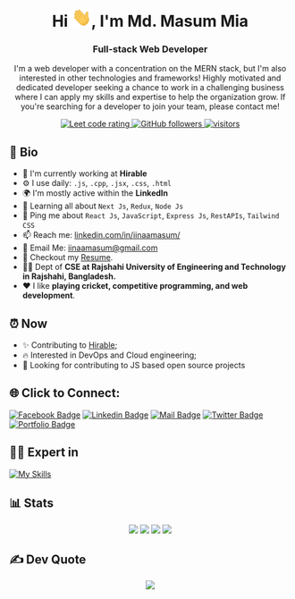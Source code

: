<div align="center">
<h1 align="center">Hi <img width="35" src="https://github.com/1999AZZAR/1999AZZAR/blob/main/resources/img/waving.gif">, I'm Md. Masum Mia</h1>
<h3 align="center">Full-stack Web Developer</h3>
<p align="center">I'm a web developer with a concentration on the MERN stack, but I'm also interested in other technologies and frameworks! Highly motivated and dedicated developer seeking a chance to work in a challenging business where I can apply my skills and expertise to help the organization grow. If you're searching for a developer to join your team, please contact me! </p>
</div>



<p align="center">
  <a href="https://leetcode.com/iinaamasum/">
    <img src="https://cp-logo.vercel.app/leetcode/iinaamasum" alt="Leet code rating" />
  </a>
  </a>
  <a href="https://github.com/iinaamasum?tab=followers">
    <img alt="GitHub followers" src="https://img.shields.io/github/followers/iinaamasum?color=red&logo=github">
  </a>
  <a href="https://github.com/iinaamasum/">
    <img src="https://komarev.com/ghpvc/?username=iinaamasum&color=dc143c" alt="visitors" />
  </a>
</p>


## 🙍 Bio
- 🏢 I'm currently working at **Hirable**
- ⚙️ I use daily:  `.js`,  `.cpp`,  `.jsx`,  `.css`,  `.html`
- 🌍 I'm mostly active within the **LinkedIn**
- 🌱 Learning all about `Next Js`,  `Redux`, `Node Js`
- 💬 Ping me about `React Js`,  `JavaScript`,  `Express Js`,  `RestAPIs`,  `Tailwind CSS`
- 📫 Reach me: [linkedin.com/in/iinaamasum/](https://www.linkedin.com/in/iinaamasum/)
- :e-mail: Email Me: iinaamasum@gmail.com <br/>
- 📝 Checkout my [Resume](https://drive.google.com/file/d/1N-wdH0WSxzJ27JE8TzgLusAVQZdI3y7b/view).
- 👨‍🎓 Dept of **CSE at Rajshahi University of Engineering and Technology in Rajshahi, Bangladesh.**
- :hearts: I like **playing cricket, competitive programming, and web development**.


## ⏰ Now

- ✨ Contributing to [Hirable](https://www.linkedin.com/company/hirable-me/mycompany/);
- :fire: Interested in DevOps and Cloud engineering;
- :calendar: Looking for contributing to JS based open source projects 



## 🌐 Click to Connect:

[![Facebook Badge](https://img.shields.io/badge/Facebook-1877F2?style=for-the-badge&logo=facebook&logoColor=white)](https://www.facebook.com/iinaamasum/) [![Linkedin Badge](https://img.shields.io/badge/LinkedIn-0077B5?style=for-the-badge&logo=linkedin&logoColor=white)](https://www.linkedin.com/in/iinaamasum/) [![Mail Badge](https://img.shields.io/badge/Gmail-D14836?style=for-the-badge&logo=gmail&logoColor=white)](mailto:iinaamasum@gmail.com) [![Twitter Badge](https://img.shields.io/badge/Twitter-1DA1F2?style=for-the-badge&logo=twitter&logoColor=white)](https://twitter.com/iinaamasum/) [![Portfolio Badge](https://img.shields.io/badge/Portfolio-E4405F?style=for-the-badge&logo=portfolio&logoColor=white)](https://iinaamasum-3ec05.web.app/)


## 👨‍💻 Expert in

[![My Skills](https://skillicons.dev/icons?i=js,react,html,css,tailwind,bootstrap,nodejs,express,mongodb,c,cpp,heroku,git,github,gitlab,firebase,figma,vscode,redux,netlify)](https://www.linkedin.com/in/iinaamasum/)


## 📊 Stats

<p float="left" align="center">
<img height="180em" src="https://github-readme-stats.vercel.app/api?username=iinaamasum&show_icons=true&hide_border=true&&count_private=true&include_all_commits=true" /> 
<img height="180em" src="https://github-readme-stats.vercel.app/api/top-langs/?username=iinaamasum&show_icons=true&hide_border=true&layout=compact&langs_count=8"/>
<img height="180em" src="https://github-readme-streak-stats.herokuapp.com/?user=iinaamasum&hide_border=true"/>
<img height="180em" src="https://leetcard.jacoblin.cool/iinaamasum?theme=light&font=Karma&ext=contest"/>
</p>


## ✍️ Dev Quote
<p align="center"> 
<img height="180rm" src="https://quotes-github-readme.vercel.app/api?type=horizontal" />
</p>

